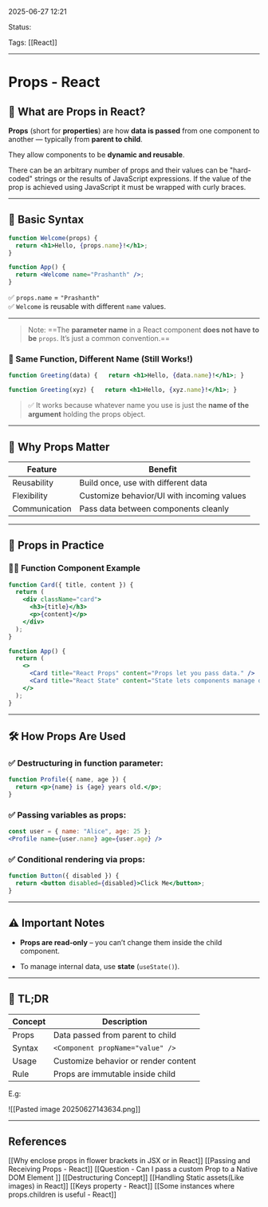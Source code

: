
2025-06-27 12:21

Status:

Tags: [[React]]

---
# Props - React

## 🧠 What are Props in React?

**Props** (short for **properties**) are how **data is passed** from one component to another — typically from **parent to child**.

They allow components to be **dynamic and reusable**.

There can be an arbitrary number of props and their values can be "hard-coded" strings or the results of JavaScript expressions. If the value of the prop is achieved using JavaScript it must be wrapped with curly braces.

---

## 🔧 Basic Syntax

```jsx
function Welcome(props) {
  return <h1>Hello, {props.name}!</h1>;
}

function App() {
  return <Welcome name="Prashanth" />;
}
```

✅ `props.name` = `"Prashanth"`  
✅ `Welcome` is reusable with different `name` values.

---

> Note: ==The **parameter name** in a React component **does not have to be** `props`. It’s just a common convention.==

### 🔄 Same Function, Different Name (Still Works!)
```jsx
function Greeting(data) {   return <h1>Hello, {data.name}!</h1>; }
```

```jsx
function Greeting(xyz) {   return <h1>Hello, {xyz.name}!</h1>; }
```


> ✅ It works because whatever name you use is just the **name of the argument** holding the props object.


---

## 🧩 Why Props Matter

| Feature       | Benefit                                    |
| ------------- | ------------------------------------------ |
| Reusability   | Build once, use with different data        |
| Flexibility   | Customize behavior/UI with incoming values |
| Communication | Pass data between components cleanly       |

---

## 🧱 Props in Practice

### 🧑‍🎨 Function Component Example

```jsx
function Card({ title, content }) {
  return (
    <div className="card">
      <h3>{title}</h3>
      <p>{content}</p>
    </div>
  );
}

function App() {
  return (
    <>
      <Card title="React Props" content="Props let you pass data." />
      <Card title="React State" content="State lets components manage data." />
    </>
  );
}
```

---

## 🛠 How Props Are Used

### ✅ Destructuring in function parameter:

```jsx
function Profile({ name, age }) {
  return <p>{name} is {age} years old.</p>;
}
```

### ✅ Passing variables as props:

```jsx
const user = { name: "Alice", age: 25 };
<Profile name={user.name} age={user.age} />
```

### ✅ Conditional rendering via props:

```jsx
function Button({ disabled }) {
  return <button disabled={disabled}>Click Me</button>;
}
```

---

## ⚠️ Important Notes

- **Props are read-only** – you can’t change them inside the child component.
    
- To manage internal data, use **state** (`useState()`).
    

---

## 🧠 TL;DR

| Concept | Description                          |
| ------- | ------------------------------------ |
| Props   | Data passed from parent to child     |
| Syntax  | `<Component propName="value" />`     |
| Usage   | Customize behavior or render content |
| Rule    | Props are immutable inside child     |
E.g:

![[Pasted image 20250627143634.png]]
 

---
## References
[[Why enclose props in flower brackets in JSX or in React]]
[[Passing and Receiving Props - React]]
[[Question - Can I pass a custom Prop to a Native DOM Element ]]
[[Destructuring Concept]]
[[Handling Static assets(Like images) in React]]
[[Keys property - React]]
[[Some instances where props.children is useful - React]]